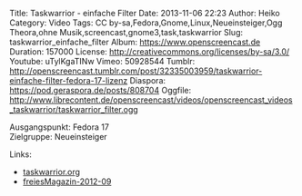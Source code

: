 Title: Taskwarrior - einfache Filter
Date: 2013-11-06 22:23
Author: Heiko
Category: Video
Tags: CC by-sa,Fedora,Gnome,Linux,Neueinsteiger,Ogg Theora,ohne Musik,screencast,gnome3,task,taskwarrior
Slug: taskwarrior_einfache_filter
Album: https://www.openscreencast.de
Duration: 157000
License: http://creativecommons.org/licenses/by-sa/3.0/
Youtube: uTylKgaTINw
Vimeo: 50928544
Tumblr: http://openscreencast.tumblr.com/post/32335003959/taskwarrior-einfache-filter-fedora-17-lizenz
Diaspora: https://pod.geraspora.de/posts/808704
Oggfile: http://www.librecontent.de/openscreencast/videos/openscreencast_videos_taskwarrior/taskwarrior_filter.ogg

Ausgangspunkt: Fedora 17  
Zielgruppe: Neueinsteiger  

Links:

  * [taskwarrior.org](http://taskwarrior.org/ "Link zu taskwarrior")
  * [freiesMagazin-2012-09](http://www.freiesmagazin.de/mobil/freiesMagazin-2012-09.html#12_09_taskwarrior_02 "Link zu freiesmagazin.de")

